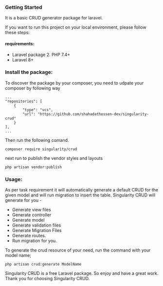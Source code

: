 ### Getting Started

It is a basic CRUD generator package for laravel.

If you want to run this project on your local environment, please follow these steps:

#### requirements:
- Laravel package 2. PHP 7.4+
- Laravel 8+

### Install the package:

To discover the package by your composer, you need to udpate your composer by following way

```
...
"repositories": [
    {
        "type": "vcs",
        "url": "https://github.com/shahadathossen-dev/singularity-crud"
    }
],
...
```
Then run the following comand.

```
composer require singularity/crud
```

next run to publish the vendor styles and layouts 

```
php artisan vendor:publish
```

### Usage:
As per task requirement it will automatically generate a default CRUD for the given model and will run migration to insert the table. Singularity CRUD will generate for you -

- Generate view files
- Generate controller
- Generate model
- Generate validation files
- Generate Migration Files
- Generate routes.
- Run migration for you.

To generate the crud resource of your need, run the command with your model name;

```
php artisan crud:generate ModelName
```

Singularity CRUD is a free Laravel package. So enjoy and have a great work. Thank you for choosing Singularity CRUD.
